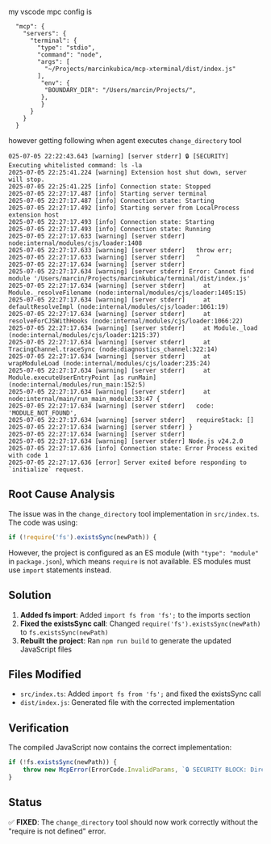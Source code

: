 my vscode mpc config is

```
  "mcp": {
    "servers": {
      "terminal": {
        "type": "stdio",
        "command": "node",
        "args": [
          "~/Projects/marcinkubica/mcp-xterminal/dist/index.js"
        ],
         "env": {
          "BOUNDARY_DIR": "/Users/marcin/Projects/",
         },
         }
      }
    }
  }
```

however getting following when agent executes `change_directory` tool

```
025-07-05 22:22:43.643 [warning] [server stderr] 🔒 [SECURITY] Executing whitelisted command: ls -la
2025-07-05 22:25:41.224 [warning] Extension host shut down, server will stop.
2025-07-05 22:25:41.225 [info] Connection state: Stopped
2025-07-05 22:27:17.487 [info] Starting server terminal
2025-07-05 22:27:17.487 [info] Connection state: Starting
2025-07-05 22:27:17.492 [info] Starting server from LocalProcess extension host
2025-07-05 22:27:17.493 [info] Connection state: Starting
2025-07-05 22:27:17.493 [info] Connection state: Running
2025-07-05 22:27:17.633 [warning] [server stderr] node:internal/modules/cjs/loader:1408
2025-07-05 22:27:17.633 [warning] [server stderr]   throw err;
2025-07-05 22:27:17.633 [warning] [server stderr]   ^
2025-07-05 22:27:17.634 [warning] [server stderr] 
2025-07-05 22:27:17.634 [warning] [server stderr] Error: Cannot find module '/Users/marcin/Projects/marcinkubica/terminal/dist/index.js'
2025-07-05 22:27:17.634 [warning] [server stderr]     at Module._resolveFilename (node:internal/modules/cjs/loader:1405:15)
2025-07-05 22:27:17.634 [warning] [server stderr]     at defaultResolveImpl (node:internal/modules/cjs/loader:1061:19)
2025-07-05 22:27:17.634 [warning] [server stderr]     at resolveForCJSWithHooks (node:internal/modules/cjs/loader:1066:22)
2025-07-05 22:27:17.634 [warning] [server stderr]     at Module._load (node:internal/modules/cjs/loader:1215:37)
2025-07-05 22:27:17.634 [warning] [server stderr]     at TracingChannel.traceSync (node:diagnostics_channel:322:14)
2025-07-05 22:27:17.634 [warning] [server stderr]     at wrapModuleLoad (node:internal/modules/cjs/loader:235:24)
2025-07-05 22:27:17.634 [warning] [server stderr]     at Module.executeUserEntryPoint [as runMain] (node:internal/modules/run_main:152:5)
2025-07-05 22:27:17.634 [warning] [server stderr]     at node:internal/main/run_main_module:33:47 {
2025-07-05 22:27:17.634 [warning] [server stderr]   code: 'MODULE_NOT_FOUND',
2025-07-05 22:27:17.634 [warning] [server stderr]   requireStack: []
2025-07-05 22:27:17.634 [warning] [server stderr] }
2025-07-05 22:27:17.634 [warning] [server stderr] 
2025-07-05 22:27:17.634 [warning] [server stderr] Node.js v24.2.0
2025-07-05 22:27:17.636 [info] Connection state: Error Process exited with code 1
2025-07-05 22:27:17.636 [error] Server exited before responding to `initialize` request.
```

## Root Cause Analysis

The issue was in the `change_directory` tool implementation in `src/index.ts`. The code was using:

```typescript
if (!require('fs').existsSync(newPath)) {
```

However, the project is configured as an ES module (with `"type": "module"` in `package.json`), which means `require` is not available. ES modules must use `import` statements instead.

## Solution

1. **Added fs import**: Added `import fs from 'fs';` to the imports section
2. **Fixed the existsSync call**: Changed `require('fs').existsSync(newPath)` to `fs.existsSync(newPath)`
3. **Rebuilt the project**: Ran `npm run build` to generate the updated JavaScript files

## Files Modified

- `src/index.ts`: Added `import fs from 'fs';` and fixed the existsSync call
- `dist/index.js`: Generated file with the corrected implementation

## Verification

The compiled JavaScript now contains the correct implementation:
```javascript
if (!fs.existsSync(newPath)) {
    throw new McpError(ErrorCode.InvalidParams, `🔒 SECURITY BLOCK: Directory does not exist: ${newPath}`);
}
```

## Status

✅ **FIXED**: The `change_directory` tool should now work correctly without the "require is not defined" error.

